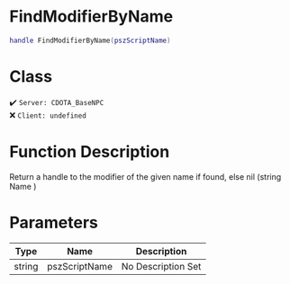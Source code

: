 # FindModifierByName
```lua
handle FindModifierByName(pszScriptName)
```
# Class
✔️ `Server: CDOTA_BaseNPC`  
❌ `Client: undefined`  

# Function Description
Return a handle to the modifier of the given name if found, else nil (string Name )
# Parameters
Type|Name|Description
--|--|--
string|pszScriptName|No Description Set
